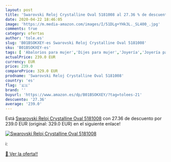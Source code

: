 ```yaml
---
layout: post
title: 'Swarovski Reloj Crystalline Oval 5181008 al 27.36 % de descuento'
date: 2020-04-22 18:46:05
image: 'https://m.media-amazon.com/images/I/51DLg+YHk3L._SL400_.jpg'
comments: true
category: ofertas
author: 'tole.es'
slug: 'B01BSOKXEY-es Swarovski Reloj Crystalline Oval 5181008'
sku: 'B01BSOKXEY-es'
tags: [ 'Abalorios para mujer','Dijes para mujer','Joyería','Joyería para mujer','swarovski', ]
actualPrice: 239.0 EUR
currency: EUR
price: 239.0
comparePrice: 329.0 EUR
prodname: 'Swarovski Reloj Crystalline Oval 5181008'
country: 'es'
flag: '🇪🇸'
brand: ''
buyurl: 'https://www.amazon.es/dp/B01BSOKXEY/?tag=tolees-21'
descuento: '27.36'
average: '239.0'
---
```


Está [Swarovski Reloj Crystalline Oval 5181008](https://www.amazon.es/dp/B01BSOKXEY/?tag=tolees-21) con 27.36 de descuento por 239.0 EUR (original: 329.0 EUR) en el siguiente enlace!

[![Swarovski Reloj Crystalline Oval 5181008](https://m.media-amazon.com/images/I/51DLg+YHk3L._SL400_.jpg)](https://www.amazon.es/dp/B01BSOKXEY/?tag=tolees-21)

ℹ️:


[🛒 Ver la oferta!!](https://www.amazon.es/dp/B01BSOKXEY/?tag=tolees-21)
